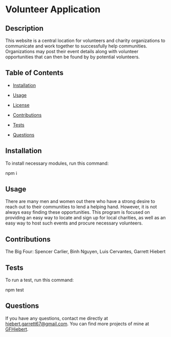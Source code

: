 # Volunteer Application

## Description

This website is a central location for volunteers and charity organizations to communicate and work together to successfully help communities. Organizations may post their event details along with volunteer opportunities that can then be found by by potential volunteers.

## Table of Contents

* [Installation](#installation)

* [Usage](#usage)

* [License](#license)

* [Contributions](#contributions)

* [Tests](#tests)

* [Questions](#questions)

## Installation

To install necessary modules, run this command:

npm i

## Usage

There are many men and women out there who have a strong desire to reach out to their communities to lend a helping hand. However, it is not always easy finding these opportunities. This program is focused on providing an easy way to locate and sign up for local charities, as well as an easy way to host such events and procure necessary volunteers.



## Contributions

The Big Four: Spencer Carlier, Binh Nguyen, Luis Cervantes, Garrett Hiebert

## Tests

To run a test, run this command:

npm test

## Questions

If you have any questions, contact me directly at hiebert.garrett67@gmail.com. You can find more projects of mine at [GFHiebert](https://github.com/GFHiebert/).